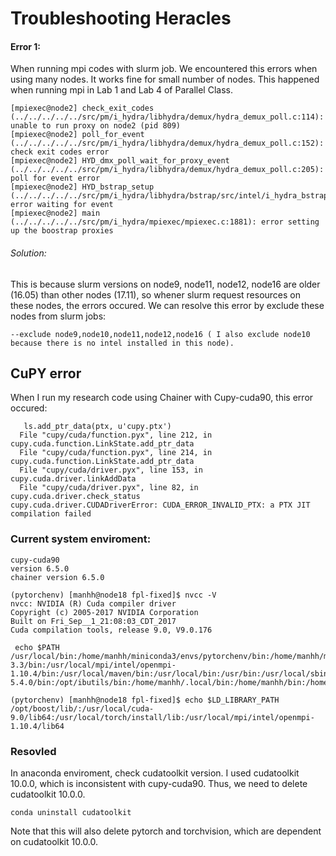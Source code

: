# Troubleshooting Heracles

#### Error 1: 
When running mpi codes with slurm job. We encountered this errors when using many nodes. It works fine for small number of nodes.
This happened when running mpi in Lab 1 and Lab 4 of Parallel Class.  

```
[mpiexec@node2] check_exit_codes (../../../../../src/pm/i_hydra/libhydra/demux/hydra_demux_poll.c:114): unable to run proxy on node2 (pid 809)
[mpiexec@node2] poll_for_event (../../../../../src/pm/i_hydra/libhydra/demux/hydra_demux_poll.c:152): check exit codes error
[mpiexec@node2] HYD_dmx_poll_wait_for_proxy_event (../../../../../src/pm/i_hydra/libhydra/demux/hydra_demux_poll.c:205): poll for event error
[mpiexec@node2] HYD_bstrap_setup (../../../../../src/pm/i_hydra/libhydra/bstrap/src/intel/i_hydra_bstrap.c:650): error waiting for event
[mpiexec@node2] main (../../../../../src/pm/i_hydra/mpiexec/mpiexec.c:1881): error setting up the boostrap proxies
```
###### Solution: 
This is because slurm versions on node9, node11, node12, node16 are older (16.05) than other nodes (17.11), so whener slurm request resources
on these nodes, the errors occured. We can resolve this error by exclude these nodes from slurm jobs:
```
--exclude node9,node10,node11,node12,node16 ( I also exclude node10 because there is no intel installed in this node). 
```

## CuPY error 
When I run my research code using Chainer with Cupy-cuda90, this error occured: 
```
   ls.add_ptr_data(ptx, u'cupy.ptx')
  File "cupy/cuda/function.pyx", line 212, in cupy.cuda.function.LinkState.add_ptr_data
  File "cupy/cuda/function.pyx", line 214, in cupy.cuda.function.LinkState.add_ptr_data
  File "cupy/cuda/driver.pyx", line 153, in cupy.cuda.driver.linkAddData
  File "cupy/cuda/driver.pyx", line 82, in cupy.cuda.driver.check_status
cupy.cuda.driver.CUDADriverError: CUDA_ERROR_INVALID_PTX: a PTX JIT compilation failed
```

### Current system enviroment: 

```
cupy-cuda90 
version 6.5.0
chainer version 6.5.0
```
```
(pytorchenv) [manhh@node18 fpl-fixed]$ nvcc -V
nvcc: NVIDIA (R) Cuda compiler driver
Copyright (c) 2005-2017 NVIDIA Corporation
Built on Fri_Sep__1_21:08:03_CDT_2017
Cuda compilation tools, release 9.0, V9.0.176
```
```
 echo $PATH
/usr/local/bin:/home/manhh/miniconda3/envs/pytorchenv/bin:/home/manhh/miniconda3/bin:/usr/local/torch/install/bin:/usr/lib64/qt-3.3/bin:/usr/local/mpi/intel/openmpi-1.10.4/bin:/usr/local/maven/bin:/usr/local/bin:/usr/bin:/usr/local/sbin:/usr/sbin:/usr/local/cuda/bin:/usr/local/gcc-5.4.0/bin:/opt/ibutils/bin:/home/manhh/.local/bin:/home/manhh/bin:/home/manhh/bin
```
```
(pytorchenv) [manhh@node18 fpl-fixed]$ echo $LD_LIBRARY_PATH
/opt/boost/lib/:/usr/local/cuda-9.0/lib64:/usr/local/torch/install/lib:/usr/local/mpi/intel/openmpi-1.10.4/lib64
```
### Resovled
In anaconda enviroment, check cudatoolkit version. I used cudatoolkit 10.0.0, which is inconsistent with cupy-cuda90. 
Thus, we need to delete cudatoolkit 10.0.0. 
```
conda uninstall cudatoolkit 
```
Note that this will also delete pytorch and torchvision, which are dependent on cudatoolkit 10.0.0. 





